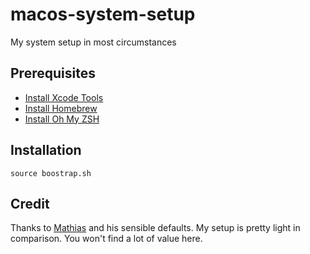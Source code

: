 # macos-system-setup
My system setup in most circumstances

## Prerequisites
* [Install Xcode Tools](http://railsapps.github.io/xcode-command-line-tools.html)
* [Install Homebrew](https://brew.sh/)
* [Install Oh My ZSH](https://github.com/robbyrussell/oh-my-zsh)

## Installation
`source boostrap.sh`

## Credit
Thanks to [Mathias](https://github.com/mathiasbynens/dotfiles) and his sensible defaults. My setup is pretty light in comparison. You won't find a lot of value here.

